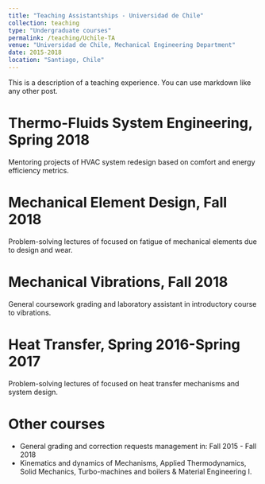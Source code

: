 ```yaml
---
title: "Teaching Assistantships - Universidad de Chile"
collection: teaching
type: "Undergraduate courses"
permalink: /teaching/Uchile-TA
venue: "Universidad de Chile, Mechanical Engineering Department"
date: 2015-2018
location: "Santiago, Chile"
---
```


This is a description of a teaching experience. You can use markdown like any other post.

Thermo-Fluids System Engineering, Spring 2018
======
Mentoring projects of HVAC system redesign based on comfort and energy efficiency metrics. 


Mechanical Element Design, Fall 2018
======
Problem-solving lectures of focused on fatigue of mechanical elements due to design and wear. 


Mechanical Vibrations,  Fall 2018
======
General coursework grading and laboratory assistant in introductory course to vibrations.


Heat Transfer,  Spring 2016-Spring 2017
======
Problem-solving lectures of focused on heat transfer mechanisms and system design. 


Other courses
======
* General grading and correction requests management in: Fall 2015 - Fall 2018
* Kinematics and dynamics of Mechanisms, Applied Thermodynamics, Solid Mechanics, Turbo-machines and boilers & Material Engineering I.
